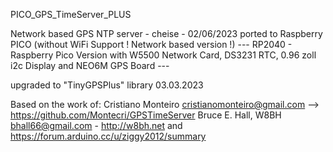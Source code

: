 PICO_GPS_TimeServer_PLUS

Network based GPS NTP server - cheise - 02/06/2023 ported to Raspberry PICO (without WiFi Support ! Network based version !) --- RP2040 - Raspberry Pico Version with W5500 Network Card, DS3231 RTC, 0.96 zoll i2c Display and NEO6M GPS Board ---

upgraded to "TinyGPSPlus" library 03.03.2023

Based on the work of: Cristiano Monteiro cristianomonteiro@gmail.com --> https://github.com/Montecri/GPSTimeServer Bruce E. Hall, W8BH bhall66@gmail.com - http://w8bh.net and https://forum.arduino.cc/u/ziggy2012/summary
